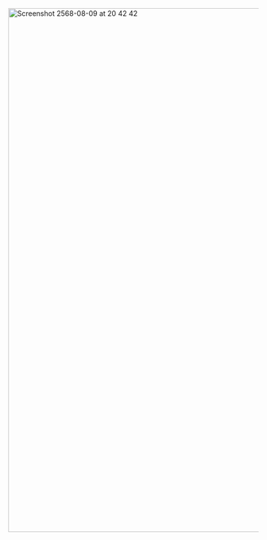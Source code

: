<img width="1920" height="1054" alt="Screenshot 2568-08-09 at 20 42 42" src="https://github.com/user-attachments/assets/a046d920-e84c-4f27-9683-8af470c5160e" />
